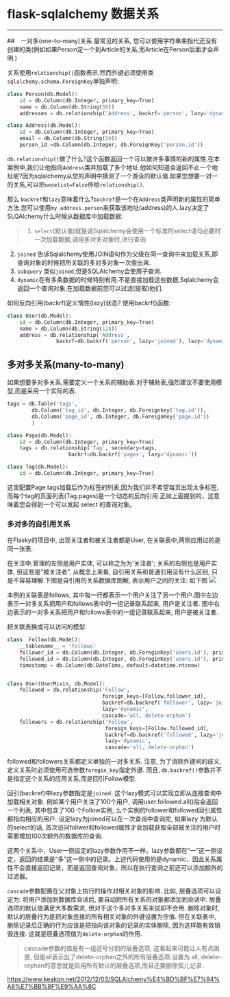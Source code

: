 # flask-sqlalchemy 数据关系
---

##　一对多(one-to-many)关系
最常见的关系, 您可以使用字符串来指代还没有创建的类(例如如果Person定一个到Article的关系,而Article在Person后面才会声明.)

关系使用`relationship()`函数表示.然而外键必须使用类`sqlalchemy.schema.ForeignKey`单独声明:

```python
class Person(db.Model):
    id = db.Column(db.Integer, primary_key=True)
    name = db.Column(db.String(50))
    addresses = db.relationship('Address', backrf='person', lazy='dynamic')

class Address(db.Model):
    id = db.Column(db.Integer, primary_key=True)
    email = db.Column(db.String(50))
    person_id =db.Column(db.Integer, db.ForeignKey('person.id'))

```

`db.relationship()`做了什么?这个函数返回一个可以做许多事情的新的属性.在本案例中,我们让他指向`Address`类并加载了多个地址.他如何知道会返回不止一个地址呢?因为sqlalchemy从您的声明中猜测了一个游泳的默认值.如果您想要一对一的关系,可以把`ueselist=False`传给`relationship()`.

那么 `backref`和`lazy`意味着什么?`backref`是一个在`Address`类声明新的属性的简单方法.您可以使用`my_address.person`来获取该地址(address)的人.lazy决定了SLQAlchemy什么时候从数据库中加载数据:
>1. `select`(默认值)就是说Sqlalchemy会使用一个标准的select语句必要时一次加载数据,调用多对多对象时,进行查询.
2. `joined` 告诉Sqlalchemy使用JOIN语句作为父级在同一查询中来加载关系,即查询对象的时候把所关联的多对多对象一次查出来.
3. `subquery` 类似`joined`,但是SQLAlchemy会使用子查询.
4. `dynamic`在有多条数据的时候特别有用.不是直接加载这些数据,Sqlalchemy会返回一个查询对象,在加载数据前您可以过滤(提取)他们.

如何反向引用(backrf)定义惰性(lazy)状态? 使用backrf()函数:
```python
class User(db.Model):
    id = db.Column(db.Integer, primary_key=True)
    name = db.Column(db.String(128))
    address = db.relationship('Address',
                backrf=db.backrf('person', lazy='joined'), lazy='dynamic')

```

## 多对多关系(many-to-many)

如果想要多对多关系,需要定义一个关系的辅助表.对于辅助表,强烈建议不要使用模型,而是采用一个实际的表.

```python
tags = db.Table('tags',
        db.Column('tag_id', db.Integer, db.Foreignkey('tag.id')),
        db.Column('page_id', db.Integer, db.ForeignKey('page.id'))
        )

class Page(db.Model):
    id = db.Column(db.Integer, primary_key=True)
    tags = db.relationship('Tag', secondary=tags, 
                    backrf=db.backrf('pages', lazy='dynamic'))

class Tag(db.Model):
    id = db.Column(db.Integer, primary_key=True)
```

这里配置Page.tags加载后作为标签的列表,因为我们并不希望每页出现太多标签,而每个tag的页面列表(Tag.pages)是一个动态的反向引用.正如上面提到的，这意味着您会得到一个可以发起 select 的查询对象。

### 多对多的自引用关系
在Flasky的项目中, 出现关注者和被关注者都是User, 在关联表中,两侧应用过的是同一张表.


在关注中,管理的左侧是用户实体, 可以称之为为'关注者'; 关系的右侧也是用户实体, 但这些是"被关注者". 从概念上来看, 自引用关系和普通引用没有什么区别, 只是不容易理解.下图是自引用的关系数据库图解, 表示用户之间的关注:
如下图
![](../images/user_followers.png)

本例的关联表是follows, 其中每一行都表示一个用户关注了另一个用户.图中左边表示一对多关系把用户和follows表中的一组记录联系起来, 用户是关注者. 图中右边表示的一对多关系把用户和follows表中的一组记录联系起来, 用户是被关注者.

把关联表换成可以访问的模型:
```python
class  Follow(db.Model):
    __tablename__ = 'follows'
    follower_id = db.Column(db.Integer, db.ForeginKey('users.id'), primary_key=True)
    followed_id = db.Column(db.Integer, db.ForeginKey('users.id'), primary_key=True)
    timestamp = db.Column(db.DateTime, default=datetime.ntcnow)    


class User(UserMixin, db.Model):
    followed = db.relationship('Follow',
                               foreign_keys=[Follow.follower_id],
                               backref=db.backref('follower', lazy='joined'),
                               lazy='dynamic',
                               cascade='all, delete-orphan')
    followers = db.relationship('Follow',
                                foreign_keys=[Follow.followed_id],
                                backref=db.backref('followed', lazy='joined'),
                                lazy='dynamic',
                                cascade='all, delete-orphan')

```
followed和followers关系都定义单独的一对多关系. 注意, 为了消除外键间的歧义, 定义关系时必须使用可选参数`foregin_key`指定外键. 而且`,db.backref()`参数并不是指定这个关系的应用关系,而是回引Follow模型.

回引(backref)中lazy参数指定是`joined`. 这个lazy模式可以实现立即从连接查询中加载相关对象. 例如某个用户关注了100个用户, 调用user.followed.all()后会返回一个列表, 其中包含了100 个Follow实例, 么个实例的follower和followed回引属性都指向相应的用户. 设定lazy为joined可以在一次查询中查询完, 如果lazy 为默认的select的话, 首次访问follwer和followed属性才会加载获取全部被关注的用户时需要增加100次额外的数据库的查询.

这两个关系中，User一侧设定的lazy参数作用不一样。lazy参数都在“一”这一侧设定，返回的结果是“多”这一侧中的记录。上述代码使用的是dynamic，因此关系属性不会直接返回记录，而是返回查询对象，所以在执行查询之前还可以添加额外的过滤器。

`cascade`参数配置在父对象上执行的操作对相关对象的影响. 比如, 层叠选项可以设定为: 将用户添加到数据库会话后, 要自动把所有关系的对象都添加到会话中. 层叠选项的默认值满足大多数需求, 但对于这个多对多关系来说却不合用. 删除对象时, 默认的层叠行为是把对象连接的所有相关对象的外键设置为空值. 但在关联表中, 删除记录后正确的行为应该是把指向该对象的记录的实体删除, 因为这样能有效销毁连接. 这就是层叠选项值为`delete-orphan`的作用.

> cascade参数的值是有一组逗号分割的层叠选项, 这看起来可能让人有点困惑, 但是all表示出了delete-orphan之外的所有层叠选项.设置为 all, delete-orphan的意思就是启用所有默认的层叠选项,而且还要删除孤儿记录.


https://www.keakon.net/2012/12/03/SQLAlchemy%E4%BD%BF%E7%94%A8%E7%BB%8F%E9%AA%8C
